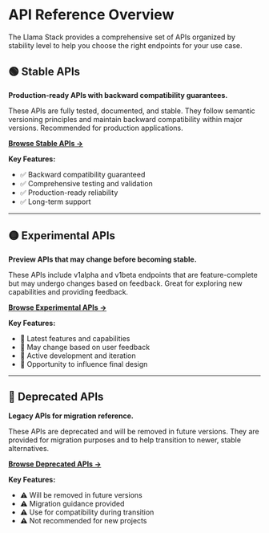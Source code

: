 # API Reference Overview

The Llama Stack provides a comprehensive set of APIs organized by stability level to help you choose the right endpoints for your use case.

## 🟢 Stable APIs

**Production-ready APIs with backward compatibility guarantees.**

These APIs are fully tested, documented, and stable. They follow semantic versioning principles and maintain backward compatibility within major versions. Recommended for production applications.

[**Browse Stable APIs →**](./api-stable/llama-stack-specification)

**Key Features:**
- ✅ Backward compatibility guaranteed
- ✅ Comprehensive testing and validation
- ✅ Production-ready reliability
- ✅ Long-term support

---

## 🟡 Experimental APIs

**Preview APIs that may change before becoming stable.**

These APIs include v1alpha and v1beta endpoints that are feature-complete but may undergo changes based on feedback. Great for exploring new capabilities and providing feedback.

[**Browse Experimental APIs →**](./api-experimental/llama-stack-specification-experimental-apis)

**Key Features:**
- 🧪 Latest features and capabilities
- 🧪 May change based on user feedback
- 🧪 Active development and iteration
- 🧪 Opportunity to influence final design

---

## 🔴 Deprecated APIs

**Legacy APIs for migration reference.**

These APIs are deprecated and will be removed in future versions. They are provided for migration purposes and to help transition to newer, stable alternatives.

[**Browse Deprecated APIs →**](./api-deprecated/llama-stack-specification-deprecated-apis)

**Key Features:**
- ⚠️ Will be removed in future versions
- ⚠️ Migration guidance provided
- ⚠️ Use for compatibility during transition
- ⚠️ Not recommended for new projects
